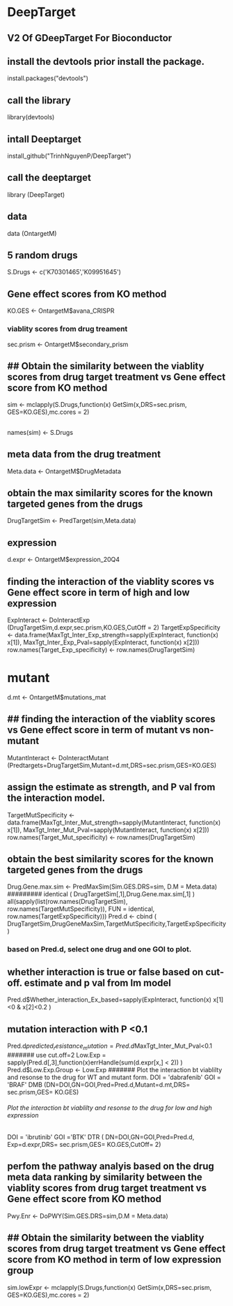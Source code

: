 # DeepTarget
## V2 Of GDeepTarget For Bioconductor
## install the devtools prior install the package.
install.packages("devtools")
## call the library
library(devtools)
## intall Deeptarget
install_github("TrinhNguyenP/DeepTarget")
## call the deeptarget
library (DeepTarget)
## data 
data (OntargetM)

## 5 random drugs
S.Drugs <- c('K70301465','K09951645')
## Gene effect scores from KO method
KO.GES <- OntargetM$avana_CRISPR
### viablity scores from drug treament
sec.prism <- OntargetM$secondary_prism
## ## Obtain the similarity between the viablity scores from drug target treatment vs Gene effect score from KO method
sim <- mclapply(S.Drugs,function(x) GetSim(x,DRS=sec.prism, GES=KO.GES),mc.cores = 2)
##
names(sim) <- S.Drugs
## meta data from the drug treatment
Meta.data <- OntargetM$DrugMetadata
## obtain the max similarity scores for the known targeted genes from the drugs
DrugTargetSim <- PredTarget(sim,Meta.data)
## expression
d.expr <- OntargetM$expression_20Q4
## finding the interaction of the viablity scores vs Gene effect score in term of high and low expression
ExpInteract <- DoInteractExp (DrugTargetSim,d.expr,sec.prism,KO.GES,CutOff = 2)
TargetExpSpecificity <- data.frame(MaxTgt_Inter_Exp_strength=sapply(ExpInteract, function(x) x[1]), MaxTgt_Inter_Exp_Pval=sapply(ExpInteract, function(x) x[2]))
row.names(Target_Exp_specificity) <- row.names(DrugTargetSim)
# mutant 
d.mt <- OntargetM$mutations_mat
## ## finding the interaction of the viablity scores vs Gene effect score in term of mutant vs non-mutant
MutantInteract <- DoInteractMutant (Predtargets=DrugTargetSim,Mutant=d.mt,DRS=sec.prism,GES=KO.GES)
## assign the estimate as strength, and P val from the interaction model.
TargetMutSpecificity <- data.frame(MaxTgt_Inter_Mut_strength=sapply(MutantInteract, function(x) x[1]), MaxTgt_Inter_Mut_Pval=sapply(MutantInteract, function(x) x[2]))
row.names(Target_Mut_specificity) <- row.names(DrugTargetSim)
## obtain the best similarity scores for the known targeted genes from the drugs
Drug.Gene.max.sim <- PredMaxSim(Sim.GES.DRS=sim, D.M = Meta.data)
#########
identical ( DrugTargetSim[,1],Drug.Gene.max.sim[,1] )
all(sapply(list(row.names(DrugTargetSim),
                row.names(TargetMutSpecificity)), FUN = identical, row.names(TargetExpSpecificity)))
 Pred.d <- cbind ( DrugTargetSim,DrugGeneMaxSim,TargetMutSpecificity,TargetExpSpecificity)
### based on Pred.d, select one drug and one GOI to plot.
## whether interaction is true or false based on cut-off. estimate and p val from lm model
Pred.d$Whether_interaction_Ex_based=sapply(ExpInteract, function(x) x[1]<0 & x[2]<0.2 )
## mutation interaction with P <0.1
Pred.d$predicted_resistance_mutation = Pred.d$MaxTgt_Inter_Mut_Pval<0.1
####### use cut.off=2
Low.Exp = sapply(Pred.d[,3],function(x)errHandle(sum(d.expr[x,] < 2)) )
Pred.d$Low.Exp.Group <- Low.Exp
####### Plot the interaction bt viablilty and resonse to the drug for WT and mutant form.
DOI = 'dabrafenib'
GOI = 'BRAF'
DMB (DN=DOI,GN=GOI,Pred=Pred.d,Mutant=d.mt,DRS= sec.prism,GES= KO.GES)
###### Plot the interaction bt viablilty and resonse to the drug for low and high expression
DOI = 'ibrutinib'
GOI ='BTK'
DTR ( DN=DOI,GN=GOI,Pred=Pred.d, Exp=d.expr,DRS= sec.prism,GES= KO.GES,CutOff= 2)
## perfom the pathway analyis based on the drug meta data ranking by similarity between the viablity scores from drug target treatment vs Gene effect score from KO method 
Pwy.Enr <- DoPWY(Sim.GES.DRS=sim,D.M = Meta.data)
### 
## ## Obtain the similarity between the viablity scores from drug target treatment vs Gene effect score from KO method in term of low expression group
sim.lowExpr <- mclapply(S.Drugs,function(x) GetSim(x,DRS=sec.prism, GES=KO.GES),mc.cores = 2)
##

